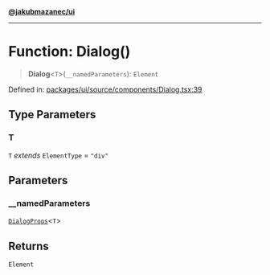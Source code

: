 [**@jakubmazanec/ui**](../README.md)

---

# Function: Dialog()

> **Dialog**\<`T`\>(`__namedParameters`): `Element`

Defined in:
[packages/ui/source/components/Dialog.tsx:39](https://github.com/jakubmazanec/tools/blob/5907d31a071e860d7db8b8a00f698d18fe23e18a/packages/ui/source/components/Dialog.tsx#L39)

## Type Parameters

### T

`T` _extends_ `ElementType` = `"div"`

## Parameters

### \_\_namedParameters

[`DialogProps`](../type-aliases/DialogProps.md)\<`T`\>

## Returns

`Element`
